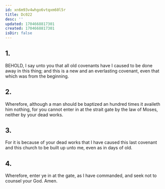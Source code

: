 ```yaml
---
id: xn6m93v4whgo6vtqxm60l5r
title: Dc022
desc: ''
updated: 1704668817301
created: 1704668817301
isDir: false
---
```

## 1.
BEHOLD, I say unto you that all old covenants have I caused to be done away in this thing; and this is a new and an everlasting covenant, even that which was from the beginning.
## 2.
Wherefore, although a man should be baptized an hundred times it availeth him nothing, for you cannot enter in at the strait gate by the law of Moses, neither by your dead works.
## 3.
For it is because of your dead works that I have caused this last covenant and this church to be built up unto me, even as in days of old.
## 4.
Wherefore, enter ye in at the gate, as I have commanded, and seek not to counsel your God. Amen.

